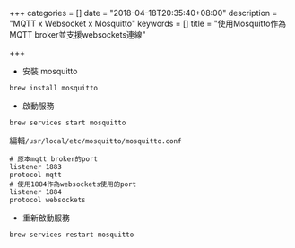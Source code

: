 +++
categories = []
date = "2018-04-18T20:35:40+08:00"
description = "MQTT x Websocket x Mosquitto"
keywords = []
title = "使用Mosquitto作為MQTT broker並支援websockets連線"

+++


- 安裝 mosquitto

`brew install mosquitto`

- 啟動服務

`brew services start mosquitto`

編輯`/usr/local/etc/mosquitto/mosquitto.conf`

```
# 原本mqtt broker的port
listener 1883
protocol mqtt
# 使用1884作為websockets使用的port
listener 1884
protocol websockets
```

- 重新啟動服務

`brew services restart mosquitto`

